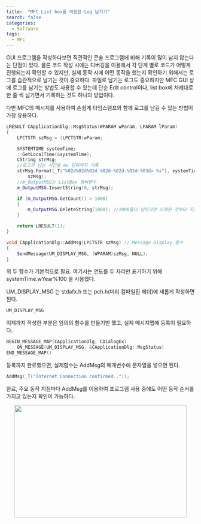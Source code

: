 ```yaml
---
title:  "MFC List box를 이용한 Log 남기기"
search: false
categories: 
  - Software
tags:
  - MFC
---
```

GUI 프로그램을 작성하다보면 직관적인 콘솔 프로그램에 비해 기록이 많이 남지 않는다는 단점이 있다. 물론 코드 작성 시에는 디버깅을 이용해서 각 단계 별로 코드가 어떻게 진행되는지 확인할 수 있지만, 실제 동작 시에 어떤 동작을 했는지 확인하기 위해서는 로그를 습관적으로 남기는 것이 중요하다. 파일로 남기는 로그도 중요하지만 MFC GUI 상에 로그를 남기는 방법도 사용할 수 있는데 단순 Edit control이나, list box에 차례대로 한 줄 씩 넘기면서 기록하는 것도 하나의 방법이다.

다만 MFC의 메시지를 사용하여 손쉽게 타임스탬프와 함께 로그를 남길 수 있는 방법이 가장 유용하다.

```C++
LRESULT CApplicationDlg::MsgStatus(WPARAM wParam, LPARAM lParam)
{
	LPCTSTR szMsg = (LPCTSTR)wParam;

	SYSTEMTIME systemTime;
	::GetLocalTime(&systemTime);
	CString strMsg;
	//로그가 남는 시간을 ms 단위까지 기록
	strMsg.Format(_T("%02d%02d%02d %02d:%02d:%02d:%03d> %s"), systemTime.wYear % 100, systemTime.wMonth, systemTime.wDay, systemTime.wHour, systemTime.wMinute, systemTime.wSecond, systemTime.wMilliseconds,
		szMsg);
	//m_OutputMSG는 ListBox 멤버변수
	m_OutputMSG.InsertString(0, strMsg);

	if (m_OutputMSG.GetCount() > 1000)
	{
		m_OutputMSG.DeleteString(1000); //1000줄이 넘어가면 오래된 것부터 지운다
	}

	return LRESULT(1);
}

void CApplicationDlg::AddMsg(LPCTSTR szMsg) // Message Display 함수
{
	SendMessage(UM_DISPLAY_MSG, (WPARAM)szMsg, NULL);
}

```

위 두 함수가 기본적으로 필요. 여기서는 연도를 두 자리만 표기하기 위해 systemTime.wYear%100 을 사용했다.

UM_DISPLAY_MSG 는 stdafx.h 또는 pch.h(미리 컴파일된 헤더)에 새롭게 작성하면 된다.
```C++
UM_DISPLAY_MSG
```

이제까지 작성한 부분은 임의의 함수를 만들기만 했고, 실제 메시지맵에 등록이 필요하다.
```C++
BEGIN_MESSAGE_MAP(CApplicationDlg, CDialogEx)
	ON_MESSAGE(UM_DISPLAY_MSG, &CApplicationDlg::MsgStatus)
END_MESSAGE_MAP()
```

등록까지 완료했으면, 실제함수는 AddMsg의 매개변수에 문자열을 넣으면 된다.
```C++
AddMsg(_T("Internet Connection confirmed.."));
```


완료, 주요 동작 지점마다 AddMsg를 이용하여 프로그램 사용 중에도 어떤 동작 순서를 가지고 있는지 확인이 가능하다.

<p align="center">
	<img width="460" height="300" data-action="zoom" src= "/assets/MyImages/2022-08-24(1)png" >
</p>